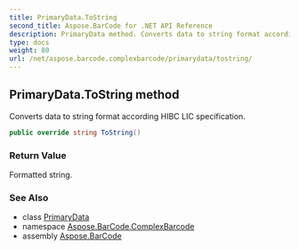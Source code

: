 ```yaml
---
title: PrimaryData.ToString
second_title: Aspose.BarCode for .NET API Reference
description: PrimaryData method. Converts data to string format according HIBC LIC specification
type: docs
weight: 80
url: /net/aspose.barcode.complexbarcode/primarydata/tostring/
---
```

## PrimaryData.ToString method

Converts data to string format according HIBC LIC specification.

```csharp
public override string ToString()
```

### Return Value

Formatted string.

### See Also

* class [PrimaryData](../)
* namespace [Aspose.BarCode.ComplexBarcode](../../../aspose.barcode.complexbarcode/)
* assembly [Aspose.BarCode](../../../)


